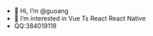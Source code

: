 - 👋 Hi, I’m @guoang
- 👀 I’m interested in Vue Ts React React Native
- QQ:384019118

<!---
guoang6/guoang6 is a ✨ special ✨ repository because its `README.md` (this file) appears on your GitHub profile.
You can click the Preview link to take a look at your changes.
--->
